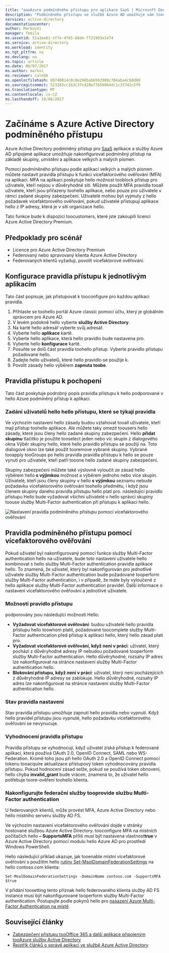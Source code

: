 ```yaml
---
title: "aaaAzure podmíněného přístupu pro aplikace SaaS | Microsoft Docs"
description: "Podmíněného přístupu ve službě Azure AD umožňuje vám tooconfigure jednotlivých aplikací služby Multi-Factor authentication pravidel přístupu a hello možnost tooblock přístupu pro uživatele není v důvěryhodné síti. "
services: active-directory
documentationcenter: 
author: MarkusVi
manager: femila
ms.assetid: 51a1ee61-3ffe-4f65-b8de-ff21903e1e74
ms.service: active-directory
ms.workload: identity
ms.tgt_pltfrm: na
ms.devlang: na
ms.topic: article
ms.date: 06/07/2017
ms.author: markvi
ms.reviewer: calebb
ms.openlocfilehash: 69748014c0c8e266ba66562980c784aba4c68d80
ms.sourcegitcommit: 523283cc1b3c37c428e77850964dc1c33742c5f0
ms.translationtype: MT
ms.contentlocale: cs-CZ
ms.lasthandoff: 10/06/2017
---
```

# <a name="getting-started-with-azure-active-directory-conditional-access"></a>Začínáme s Azure Active Directory podmíněného přístupu
Azure Active Directory podmíněný přístup pro [SaaS](https://azure.microsoft.com/overview/what-is-saas/) aplikace a služby Azure AD připojené aplikace umožňuje nakonfigurovat podmíněný přístup na základě skupiny, umístění a aplikace velkých a malých písmen. 

Pomocí podmíněného přístupu podle aplikací velkých a malých písmen můžete nastavit pravidla přístupu k funkci vícefaktorového ověřování (MFA) na aplikaci. MFA na aplikaci poskytuje hello možnost tooblock přístup pro uživatele, kteří nejsou v důvěryhodné síti. Můžete použít MFA pravidla tooall uživatele, kteří jsou přiřazeny toohello aplikace, nebo pouze pro uživatele v rámci zadané skupiny zabezpečení.  Uživatelé mohou být vyjmuty z hello požadavek vícefaktorového ověřování, pokud uživatelé přistupují aplikace hello z IP adresy, která je v síti organizace hello.

Tato funkce bude k dispozici toocustomers, které jste zakoupili licenci Azure Active Directory Premium.

## <a name="scenario-prerequisites"></a>Předpoklady pro scénář
* Licence pro Azure Active Directory Premium
* Federovaný nebo spravovaný klienta Azure Active Directory
* Federovaných klientů vyžadují, povolit vícefaktorové ověřování.

## <a name="configure-per-application-access-rules"></a>Konfigurace pravidla přístupu k jednotlivým aplikacím
Tato část popisuje, jak přistupovat k tooconfigure pro každou aplikaci pravidla.

1. Přihlaste se toohello portál Azure classic pomocí účtu, který je globálním správcem pro Azure AD.
2. V levém podokně hello vyberte **služby Active Directory**.
3. Na kartě hello adresář vyberte svůj adresář.
4. Vyberte hello **aplikace** kartě.
5. Vyberte hello aplikace, která hello pravidlo bude nastavena pro.
6. Vyberte hello **konfigurace** kartě.
7. Posuňte se dolů část pravidla toohello přístup. Vyberte pravidlo přístupu požadované hello.
8. Zadejte hello uživatelů, které hello pravidlo se použije k.
9. Povolit zásady hello výběrem **zapnuta toobe**.

## <a name="understanding-access-rules"></a>Pravidla přístupu k pochopení
Tato část poskytuje podrobný popis pravidla přístupu k hello podporované v hello Azure podmíněný přístup k aplikaci.

### <a name="specifying-hello-users-hello-access-rules-apply-to"></a>Zadání uživatelů hello hello přístupu, které se týkají pravidla
Ve výchozím nastavení hello zásady budou vztahovat tooall uživatele, kteří mají přístup toohello aplikace. Ale můžete taky omezit toousers hello zásady, které jsou členy hello zadané skupiny zabezpečení. Hello **přidat skupinu** tlačítko je použité tooselect jeden nebo víc skupin z dialogového okna Výběr skupiny hello, které hello pravidlo přístupu se použijí na. Toto dialogové okno lze také použít tooremove vybrané skupiny. Vybrané tooapply tooGroups po hello pravidla pravidla přístupu k hello se pouze vynutí pro uživatele, kteří patří tooone hello zadané skupiny zabezpečení.

Skupiny zabezpečení můžete také výslovně vyloučit ze zásad hello výběrem hello **s výjimkou** možnost a výběrem jednoho nebo více skupin. Uživatelé, kteří jsou členy skupiny v hello **s výjimkou** seznamu nebude požadavku vícefaktorového ověřování toohello předmětu, i když jsou členem skupiny daného pravidla přístupu hello platí pro.
následující pravidlo přístupu Hello bude vyžadovat všichni uživatelé v hello správci skupiny toouse služby Multi-Factor authentication při přístupu k aplikaci hello.

![Nastavení pravidla podmíněného přístupu pomocí vícefaktorového ověřování](./media/active-directory-conditional-access-azuread-connected-apps/conditionalaccess-saas-apps.png)

## <a name="conditional-access-rules-with-mfa"></a>Pravidla podmíněného přístupu pomocí vícefaktorového ověřování
Pokud uživatel byl nakonfigurovaný pomocí funkce služby Multi-Factor authentication hello na uživatele, bude toto nastavení uživatele hello kombinovat s hello služby Multi-Factor authentication pravidla aplikace hello. To znamená, že uživatel, který byl nakonfigurován pro jednotlivé uživatele služby Multi-Factor authentication bude požadované tooperform služby Multi-Factor authentication, i v případě, že máte byly vyloučené z hello aplikace služby Multi-Factor authentication pravidel. Další informace o nastavení vícefaktorového ověřování a jednotlivé uživatele.

### <a name="access-rule-options"></a>Možnosti pravidlo přístupu
podporovány jsou následující možnosti Hello:

* **Vyžadovat vícefaktorové ověřování**: budou uživatelé hello pravidla přístupu hello toowhom platit, požadované toocomplete služby Multi-Factor authentication před přístup k aplikaci hello, který hello zásad platí pro.
* **Vyžadovat vícefaktorové ověřování, když není v práci**: uživatel, který pochází z důvěryhodné adresy IP nebudou požadované tooperform služby Multi-Factor authentication. Hello důvěryhodné, rozsahy IP adres lze nakonfigurovat na stránce nastavení služby Multi-Factor authentication hello.
* **Blokování přístupu, když není v práci**: uživatel, který není pocházejících z důvěryhodné IP adresy se zablokuje. Hello důvěryhodné, rozsahy IP adres lze nakonfigurovat na stránce nastavení služby Multi-Factor authentication hello.

### <a name="setting-rule-status"></a>Stav pravidla nastavení
Stav pravidla přístupu umožňuje zapnutí hello pravidla nebo vypnutí. Když hello pravidel přístupu jsou vypnuté, hello požadavku vícefaktorového ověřování se nevynucuje.

### <a name="access-rule-evaluation"></a>Vyhodnocení pravidla přístupu
Pravidla přístupu se vyhodnocují, když uživatel získá přístup k federované aplikaci, která používá OAuth 2.0, OpenID Connect, SAML nebo WS-Federation. Kromě toho jsou při hello OAuth 2.0 a OpenID Connect pomocí tokenu tooacquire aktualizace přístupový token vyhodnocovány pravidla přístupu. Pokud hodnocení zásad selže, pokud se používá token obnovení, hello chyba **invalid_grant** bude vrácen, znamená to, že uživatel hello potřebuje toore-ověření toohello klienta.

### <a name="configure-federation-services-tooprovide-multi-factor-authentication"></a>Nakonfigurujte federační služby tooprovide službu Multi-Factor authentication
U federovaných klientů, může provést MFA, Azure Active Directory nebo hello místního serveru služby AD FS.

Ve výchozím nastavení vícefaktorového ověřování dojde v stránky hostované službou Azure Active Directory. tooconfigure MFA na místních počítačích hello **– SupportsMFA** příliš musí být nastavena vlastnost**true** v Azure Active Directory pomocí modulu hello Azure AD pro prostředí Windows PowerShell.

Hello následující příklad ukazuje, jak tooenable místní vícefaktorové ověřování s použitím hello [rutiny Set-MsolDomainFederationSettings](https://msdn.microsoft.com/library/azure/dn194088.aspx) na hello contoso.com klienta:

    Set-MsolDomainFederationSettings -DomainName contoso.com -SupportsMFA $true

V přidání toosetting tento příznak hello federovaného klienta služby AD FS instance musí být nakonfigurované tooperform služby Multi-Factor authentication. Postupujte podle pokynů hello pro [nasazení Azure Multi-Factor Authentication na místě](../multi-factor-authentication/multi-factor-authentication-get-started-server.md).

## <a name="related-articles"></a>Související články
* [Zabezpečení přístupu tooOffice 365 a další aplikace připojeným tooAzure služby Active Directory](active-directory-conditional-access.md)
* [Rejstřík článků o správě aplikací ve službě Azure Active Directory](active-directory-apps-index.md)

